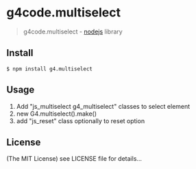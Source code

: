g4code.multiselect
======

> g4code.multiselect - [nodejs](http://nodejs.org) library

## Install

    $ npm install g4.multiselect

## Usage

1. Add "js_multiselect g4_multiselect" classes to select element
2. new G4.multiselect().make()
3. add "js_reset" class optionally to reset option

## License

(The MIT License)
see LICENSE file for details...